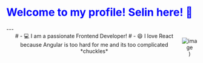 <h1 style="color:blue;"> Welcome to my profile! Selin here! 👋 </h1>
---

<center>
  <div style="display: flex;">
# - 💻 I am a passionate Frontend Developer! 
# - 😄 I love React because Angular is too hard for me and its too complicated *chuckles* 

![image](https://media.tenor.com/eEImeJOo-58AAAAM/cat-laughing-meme.gif))
</div>
</center>



<!--
**Riddox/Riddox** is a ✨ _special_ ✨ repository because its `README.md` (this file) appears on your GitHub profile.

Here are some ideas to get you started:

- 🔭 I’m currently working on ...
- 🌱 I’m currently learning ...
- 👯 I’m looking to collaborate on ...
- 🤔 I’m looking for help with ...
- 💬 Ask me about ...
- 📫 How to reach me: ...
- 😄 Pronouns: ...
- ⚡ Fun fact: ...
-->
